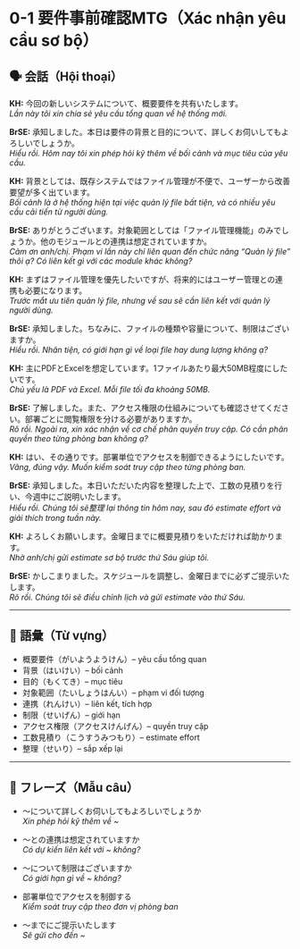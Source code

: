 # 0-1 要件事前確認MTG（Xác nhận yêu cầu sơ bộ）

## 🗣️ 会話（Hội thoại）

**KH:** 今回の新しいシステムについて、概要要件を共有いたします。  
*Lần này tôi xin chia sẻ yêu cầu tổng quan về hệ thống mới.*  

**BrSE:** 承知しました。本日は要件の背景と目的について、詳しくお伺いしてもよろしいでしょうか。  
*Hiểu rồi. Hôm nay tôi xin phép hỏi kỹ thêm về bối cảnh và mục tiêu của yêu cầu.*  

**KH:** 背景としては、既存システムではファイル管理が不便で、ユーザーから改善要望が多く出ています。  
*Bối cảnh là ở hệ thống hiện tại việc quản lý file bất tiện, và có nhiều yêu cầu cải tiến từ người dùng.*  

**BrSE:** ありがとうございます。対象範囲としては「ファイル管理機能」のみでしょうか。他のモジュールとの連携は想定されていますか。  
*Cảm ơn anh/chị. Phạm vi lần này chỉ liên quan đến chức năng “Quản lý file” thôi ạ? Có liên kết gì với các module khác không?*  

**KH:** まずはファイル管理を優先したいですが、将来的にはユーザー管理との連携も必要になります。  
*Trước mắt ưu tiên quản lý file, nhưng về sau sẽ cần liên kết với quản lý người dùng.*  

**BrSE:** 承知しました。ちなみに、ファイルの種類や容量について、制限はございますか。  
*Hiểu rồi. Nhân tiện, có giới hạn gì về loại file hay dung lượng không ạ?*  

**KH:** 主にPDFとExcelを想定しています。1ファイルあたり最大50MB程度にしたいです。  
*Chủ yếu là PDF và Excel. Mỗi file tối đa khoảng 50MB.*  

**BrSE:** 了解しました。また、アクセス権限の仕組みについても確認させてください。部署ごとに閲覧権限を分ける必要がありますか。  
*Rõ rồi. Ngoài ra, xin xác nhận về cơ chế phân quyền truy cập. Có cần phân quyền theo từng phòng ban không ạ?*  

**KH:** はい、その通りです。部署単位でアクセスを制御できるようにしたいです。  
*Vâng, đúng vậy. Muốn kiểm soát truy cập theo từng phòng ban.*  

**BrSE:** 承知しました。本日いただいた内容を整理した上で、工数の見積りを行い、今週中にご説明いたします。  
*Hiểu rồi. Chúng tôi sẽ整理 lại thông tin hôm nay, sau đó estimate effort và giải thích trong tuần này.*  

**KH:** よろしくお願いします。金曜日までに概要見積りをいただければ助かります。  
*Nhờ anh/chị gửi estimate sơ bộ trước thứ Sáu giúp tôi.*  

**BrSE:** かしこまりました。スケジュールを調整し、金曜日までに必ずご提示いたします。  
*Rõ rồi. Chúng tôi sẽ điều chỉnh lịch và gửi estimate vào thứ Sáu.*  

---

## 📖 語彙（Từ vựng）

- 概要要件（がいようようけん）– yêu cầu tổng quan  
- 背景（はいけい）– bối cảnh  
- 目的（もくてき）– mục tiêu  
- 対象範囲（たいしょうはんい）– phạm vi đối tượng  
- 連携（れんけい）– liên kết, tích hợp  
- 制限（せいげん）– giới hạn  
- アクセス権限（アクセスけんげん）– quyền truy cập  
- 工数見積り（こうすうみつもり）– estimate effort  
- 整理（せいり）– sắp xếp lại  

---

## 📝 フレーズ（Mẫu câu）

- ～について詳しくお伺いしてもよろしいでしょうか  
  *Xin phép hỏi kỹ thêm về ~*  

- ～との連携は想定されていますか  
  *Có dự kiến liên kết với ~ không?*  

- ～について制限はございますか  
  *Có giới hạn gì về ~ không?*  

- 部署単位でアクセスを制御する  
  *Kiểm soát truy cập theo đơn vị phòng ban*  

- ～までにご提示いたします  
  *Sẽ gửi cho đến ~*  
